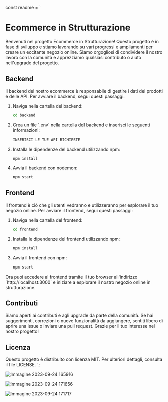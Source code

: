 const readme = `
# Ecommerce in Strutturazione

Benvenuti nel progetto Ecommerce in Strutturazione! Questo progetto è in fase di sviluppo e stiamo lavorando su vari progressi e ampliamenti per creare un eccitante negozio online. Siamo orgogliosi di condividere il nostro lavoro con la comunità e apprezziamo qualsiasi contributo o aiuto nell'upgrade del progetto.

## Backend

Il backend del nostro ecommerce è responsabile di gestire i dati dei prodotti e delle API. Per avviare il backend, segui questi passaggi:

1. Naviga nella cartella del backend:
   ```sh
   cd backend
   ```

2. Crea un file \`.env\` nella cartella del backend e inserisci le seguenti informazioni:
   ```sh
   INSERISCI LE TUE API RICHIESTE
   ```

3. Installa le dipendenze del backend utilizzando npm:
   ```sh
   npm install
   ```

4. Avvia il backend con nodemon:
   ```sh
   npm start
   ```

## Frontend

Il frontend è ciò che gli utenti vedranno e utilizzeranno per esplorare il tuo negozio online. Per avviare il frontend, segui questi passaggi:

1. Naviga nella cartella del frontend:
   ```sh
   cd frontend
   ```

2. Installa le dipendenze del frontend utilizzando npm:
   ```sh
   npm install
   ```

3. Avvia il frontend con npm:
   ```sh
   npm start
   ```

Ora puoi accedere al frontend tramite il tuo browser all'indirizzo \`http://localhost:3000\` e iniziare a esplorare il nostro negozio online in strutturazione.

## Contributi

Siamo aperti ai contributi e agli upgrade da parte della comunità. Se hai suggerimenti, correzioni o nuove funzionalità da aggiungere, sentiti libero di aprire una issue o inviare una pull request. Grazie per il tuo interesse nel nostro progetto!

## Licenza

Questo progetto è distribuito con licenza MIT. Per ulteriori dettagli, consulta il file LICENSE.
`;




![Immagine 2023-09-24 165916](https://github.com/PixelPunkNFT/shop/assets/81959327/d4ee3f3e-3dfb-44ef-bed4-9b969786c762)



![Immagine 2023-09-24 171656](https://github.com/PixelPunkNFT/shop/assets/81959327/c41cb88d-cbea-4822-a1db-8dc6d97280b9)

![Immagine 2023-09-24 171717](https://github.com/PixelPunkNFT/shop/assets/81959327/82831648-ce82-4b9c-81e2-d59ab6e52d5a)





